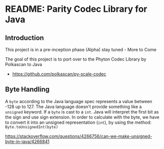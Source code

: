 # README:  Parity Codec Library for Java

## Introduction

This project is in a pre-inception phase (Alpha) stay tuned - More to Come

The goal of this project is to port over to the Phyton Codec Library by Polkascan to Java

* https://github.com/polkascan/py-scale-codec

## Byte Handling
A `byte` according to the Java language spec represents a value between -128 up to 127.
The Java language doesn't provide something like a `unsigned` keyword.
If a `byte` is cast to a `int`. Java will interpret the first bit as the sign and use sign 
extension.
In order to calculate with the byte, we have to convert it into
an unsigned representation (`int`), by using the method: `Byte.toUnsignedInt(byte)`

https://stackoverflow.com/questions/4266756/can-we-make-unsigned-byte-in-java/4266841
 
